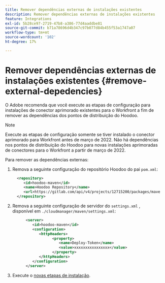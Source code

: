 ```yaml
---
title: Remover dependências externas de instalações existentes
description: Remover dependências externas de instalações existentes
feature: Integrations
exl-id: 5b28ce97-2719-47b8-a386-77d4aaddbe81
source-git-commit: b71a78696d4b347c97b077d84b455f53a1747a07
workflow-type: tm+mt
source-wordcount: '102'
ht-degree: 17%

---
```


# Remover dependências externas de instalações existentes {#remove-external-depedencies}

O Adobe recomenda que você execute as etapas de configuração para instalações de conector aprimorado existentes para o Workfront a fim de remover as dependências dos pontos de distribuição do Hoodoo.

>[!NOTE]
>
>Execute as etapas de configuração somente se tiver instalado o conector aprimorado para Workfront antes de março de 2022. Não há dependências nos pontos de distribuição do Hoodoo para novas instalações aprimoradas de conectores para o Workfront a partir de março de 2022.

Para remover as dependências externas:

1. Remova a seguinte configuração do repositório Hoodoo do pai `pom.xml`:

   ```XML
     <repository>
        <id>hoodoo-maven</id>
        <name>Hoodoo Repository</name>
        <url>https://gitlab.com/api/v4/projects/12715200/packages/maven</url>
     </repository>
   ```

1. Remova a seguinte configuração de servidor do `settings.xml` , disponível em `./cloudmanager/maven/settings.xml`:

   ```XML
         <server>
            <id>hoodoo-maven</id>
            <configuration>
               <httpHeaders>
                     <property>
                        <name>Deploy-Token</name>
                        <value>xxxxxxxxxxxxxxxx</value>
                     </property>
               </httpHeaders>
            </configuration>
         </server>
   ```

1. Execute o [novas etapas de instalação](workfront-connector-install.md).
